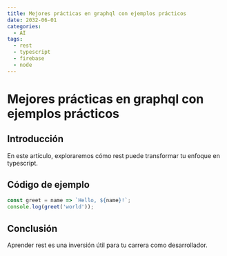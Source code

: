 ```yaml
---
title: Mejores prácticas en graphql con ejemplos prácticos
date: 2032-06-01
categories:
  - AI
tags:
  - rest
  - typescript
  - firebase
  - node
---
```


# Mejores prácticas en graphql con ejemplos prácticos

## Introducción

En este artículo, exploraremos cómo rest puede transformar tu enfoque en typescript.

## Código de ejemplo

```javascript
const greet = name => `Hello, ${name}!`;
console.log(greet('world'));
```

## Conclusión

Aprender rest es una inversión útil para tu carrera como desarrollador.